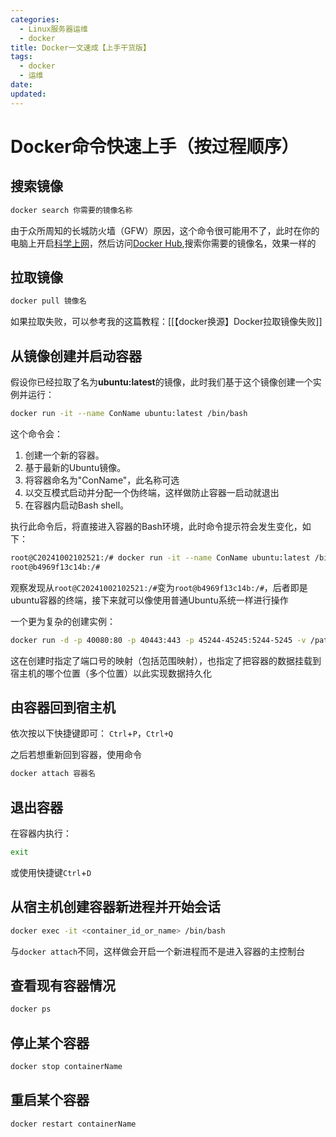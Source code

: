 ```yaml
---
categories:
  - Linux服务器运维
  - docker
title: Docker一文速成【上手干货版】
tags:
  - docker
  - 运维
date:
updated:
---
```

# Docker命令快速上手（按过程顺序）
## 搜索镜像
``` bash
docker search 你需要的镜像名称
```
由于众所周知的长城防火墙（GFW）原因，这个命令很可能用不了，此时在你的电脑上开启[科学上网](https://zh.wikipedia.org/wiki/%E7%AA%81%E7%A0%B4%E7%BD%91%E7%BB%9C%E5%AE%A1%E6%9F%A5)，然后访问[Docker Hub](https://hub.docker.com/),搜索你需要的镜像名，效果一样的

##  拉取镜像
``` bash
docker pull 镜像名
```
如果拉取失败，可以参考我的这篇教程：[[【docker换源】Docker拉取镜像失败]]

## 从镜像创建并启动容器
假设你已经拉取了名为**ubuntu:latest**的镜像，此时我们基于这个镜像创建一个实例并运行：
``` bash
docker run -it --name ConName ubuntu:latest /bin/bash
```
这个命令会：
1. 创建一个新的容器。
2. 基于最新的Ubuntu镜像。
3. 将容器命名为"ConName"，此名称可选
4. 以交互模式启动并分配一个伪终端，这样做防止容器一启动就退出
5. 在容器内启动Bash shell。

执行此命令后，将直接进入容器的Bash环境，此时命令提示符会发生变化，如下：
``` bash
root@C20241002102521:/# docker run -it --name ConName ubuntu:latest /bin/bash
root@b4969f13c14b:/#
```
观察发现从`root@C20241002102521:/#`变为`root@b4969f13c14b:/#`，后者即是ubuntu容器的终端，接下来就可以像使用普通Ubuntu系统一样进行操作

一个更为复杂的创建实例：
``` bash
docker run -d -p 40080:80 -p 40443:443 -p 45244-45245:5244-5245 -v /path/on/host:/app/data -v /path/to/host/alist/data:/opt/alist/data xhofe/alist:latest
```
这在创建时指定了端口号的映射（包括范围映射），也指定了把容器的数据挂载到宿主机的哪个位置（多个位置）以此实现数据持久化

## 由容器回到宿主机
依次按以下快捷键即可：
`Ctrl`+`P`，`Ctrl+Q`

之后若想重新回到容器，使用命令
``` bash
docker attach 容器名
```

## 退出容器
在容器内执行：
``` bash
exit
```
或使用快捷键`Ctrl`+`D`

## 从宿主机创建容器新进程并开始会话
``` bash
docker exec -it <container_id_or_name> /bin/bash
```
与`docker attach`不同，这样做会开启一个新进程而不是进入容器的主控制台

## 查看现有容器情况
``` bash
docker ps
```

## 停止某个容器
``` bash
docker stop containerName
```

## 重启某个容器
``` bash
docker restart containerName
```



